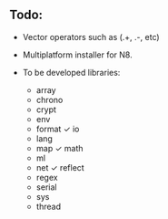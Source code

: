 Todo:
---

- Vector operators such as (.+, .-, etc)
- Multiplatform installer for N8.

- To be developed libraries:
    * array
    * chrono
    * crypt
    * env
    * format
    ✓ io
    * lang
    * map
    ✓ math
    * ml
    * net
    ✓ reflect
    * regex
    * serial
    * sys
    * thread

